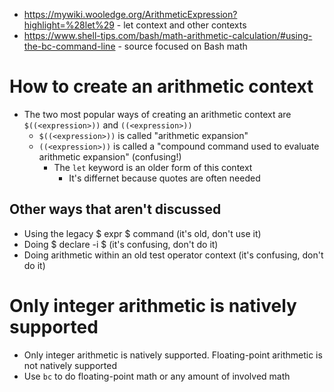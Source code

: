 - https://mywiki.wooledge.org/ArithmeticExpression?highlight=%28let%29 - let context and other contexts
- https://www.shell-tips.com/bash/math-arithmetic-calculation/#using-the-bc-command-line - source focused on Bash math
# How to create an arithmetic context
- The two most popular ways of creating an arithmetic context are `$((<expression>))` and `((<expression>))`
  - `$((<expression>))` is called "arithmetic expansion"
  - `((<expression>))` is called a "compound command used to evaluate arithmetic expansion" (confusing!)
    - The `let` keyword is an older form of this context
      - It's differnet because quotes are often needed
## Other ways that aren't discussed
- Using the legacy $ expr $ command (it's old, don't use it)
- Doing $ declare -i $ (it's confusing, don't do it)
- Doing arithmetic within an old test operator context (it's confusing, don't do it)
# Only integer arithmetic is natively supported
- Only integer arithmetic is natively supported. Floating-point arithmetic is not natively supported
- Use `bc` to do floating-point math or any amount of involved math
